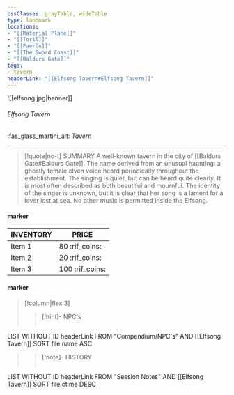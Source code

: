 ```yaml
---
cssClasses: grayTable, wideTable
type: landmark
locations:
- "[[Material Plane]]"
- "[[Toril]]"
- "[[Faerûn]]"
- "[[The Sword Coast]]"
- "[[Baldurs Gate]]"
tags:
- tavern
headerLink: "[[Elfsong Tavern#Elfsong Tavern]]"
---
```


![[elfsong.jpg|banner]]
###### Elfsong Tavern
<span class="sub2">:fas_glass_martini_alt: *Tavern*</span>
___

> [!quote|no-t] SUMMARY
>A well-known tavern in the city of [[Baldurs Gate#Baldurs Gate]]. The name derived from an unusual haunting: a ghostly female elven voice heard periodically throughout the establishment. The singing is quiet, but can be heard quite clearly. It is most often described as both beautiful and mournful. The identity of the singer is unknown, but it is clear that her song is a lament for a lover lost at sea. No other music is permitted inside the Elfsong.

#### marker
| INVENTORY                  | PRICE |
| -------------------------- | ----- |
| Item 1 | 80 <span class="goldcoin">:rif_coins:</span>  |
| Item 2 | 20 <span class="silvercoin">:rif_coins:</span>   |
| Item 3 | 100 <span class="coppercoin">:rif_coins:</span>  |

<span class="clearfix"></span>

#### marker
> [!column|flex 3]
>> [!hint]-  NPC's
>> ```dataview
LIST WITHOUT ID headerLink
FROM "Compendium/NPC's" AND [[Elfsong Tavern]]
SORT file.name ASC
>
>> [!note]- HISTORY
>>```dataview
LIST WITHOUT ID headerLink
FROM "Session Notes" AND [[Elfsong Tavern]]
SORT file.ctime DESC